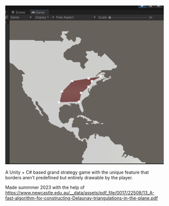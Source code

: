 ![A preview image of what it would look like to play this game](mapgame.png)

A Unity + C# based grand strategy game with the unique feature that borders aren't predefined but entirely drawable by the player. 

Made summmer 2023 with the help of https://www.newcastle.edu.au/__data/assets/pdf_file/0017/22508/13_A-fast-algorithm-for-constructing-Delaunay-triangulations-in-the-plane.pdf
